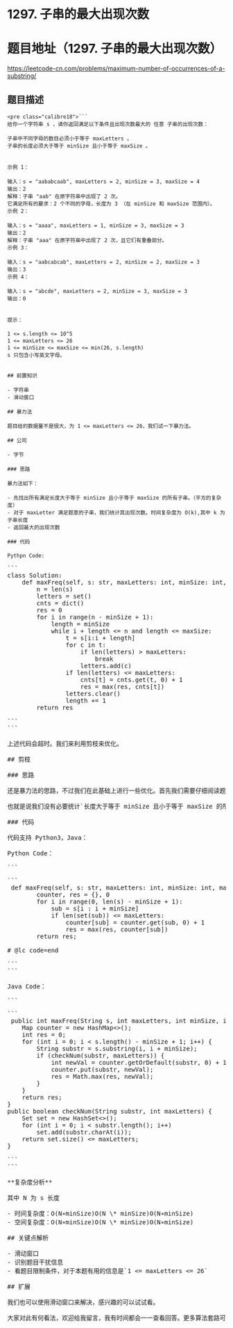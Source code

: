# 1297. 子串的最大出现次数

# 题目地址（1297. 子串的最大出现次数）

<https://leetcode-cn.com/problems/maximum-number-of-occurrences-of-a-substring/>

## 题目描述

```
<pre class="calibre18">```
给你一个字符串 s ，请你返回满足以下条件且出现次数最大的 任意 子串的出现次数：

子串中不同字母的数目必须小于等于 maxLetters 。
子串的长度必须大于等于 minSize 且小于等于 maxSize 。


示例 1：

输入：s = "aababcaab", maxLetters = 2, minSize = 3, maxSize = 4
输出：2
解释：子串 "aab" 在原字符串中出现了 2 次。
它满足所有的要求：2 个不同的字母，长度为 3 （在 minSize 和 maxSize 范围内）。
示例 2：

输入：s = "aaaa", maxLetters = 1, minSize = 3, maxSize = 3
输出：2
解释：子串 "aaa" 在原字符串中出现了 2 次，且它们有重叠部分。
示例 3：

输入：s = "aabcabcab", maxLetters = 2, minSize = 2, maxSize = 3
输出：3
示例 4：

输入：s = "abcde", maxLetters = 2, minSize = 3, maxSize = 3
输出：0


提示：

1 <= s.length <= 10^5
1 <= maxLetters <= 26
1 <= minSize <= maxSize <= min(26, s.length)
s 只包含小写英文字母。

```
```

## 前置知识

- 字符串
- 滑动窗口

## 暴力法

题目给的数据量不是很大，为 1 <= maxLetters <= 26，我们试一下暴力法。

## 公司

- 字节

### 思路

暴力法如下：

- 先找出所有满足长度大于等于 minSize 且小于等于 maxSize 的所有子串。（平方的复杂度）
- 对于 maxLetter 满足题意的子串，我们统计其出现次数。时间复杂度为 O(k),其中 k 为子串长度
- 返回最大的出现次数

### 代码

Pythpn Code:

```
<pre class="calibre18">```
<span class="hljs-class"><span class="hljs-keyword">class</span> <span class="hljs-title">Solution</span>:</span>
    <span class="hljs-function"><span class="hljs-keyword">def</span> <span class="hljs-title">maxFreq</span><span class="hljs-params">(self, s: str, maxLetters: int, minSize: int, maxSize: int)</span> -> int:</span>
        n = len(s)
        letters = set()
        cnts = dict()
        res = <span class="hljs-params">0</span>
        <span class="hljs-keyword">for</span> i <span class="hljs-keyword">in</span> range(n - minSize + <span class="hljs-params">1</span>):
            length = minSize
            <span class="hljs-keyword">while</span> i + length <= n <span class="hljs-keyword">and</span> length <= maxSize:
                t = s[i:i + length]
                <span class="hljs-keyword">for</span> c <span class="hljs-keyword">in</span> t:
                    <span class="hljs-keyword">if</span> len(letters) > maxLetters:
                        <span class="hljs-keyword">break</span>
                    letters.add(c)
                <span class="hljs-keyword">if</span> len(letters) <= maxLetters:
                    cnts[t] = cnts.get(t, <span class="hljs-params">0</span>) + <span class="hljs-params">1</span>
                    res = max(res, cnts[t])
                letters.clear()
                length += <span class="hljs-params">1</span>
        <span class="hljs-keyword">return</span> res

```
```

上述代码会超时。我们来利用剪枝来优化。

## 剪枝

### 思路

还是暴力法的思路，不过我们在此基础上进行一些优化。首先我们需要仔细阅读题目，如果你足够细心或者足够有经验，可能会发现其实题目中 maxSize 没有任何用处，属于干扰信息。

也就是说我们没有必要统计`长度大于等于 minSize 且小于等于 maxSize 的所有子串`，而是统计长度为 minSize 的所有字串即可。原因是，如果一个大于 minSize 长度的字串若是满足条件，那么该子串其中必定有至少一个长度为 minSize 的字串满足条件。因此一个大于 minSize 长度的字串出现了 n 次，那么该子串其中必定有一个长度为 minSize 的子串出现了 n 次。

### 代码

代码支持 Python3，Java：

Python Code：

```
<pre class="calibre18">```
 <span class="hljs-function"><span class="hljs-keyword">def</span> <span class="hljs-title">maxFreq</span><span class="hljs-params">(self, s: str, maxLetters: int, minSize: int, maxSize: int)</span> -> int:</span>
        counter, res = {}, <span class="hljs-params">0</span>
        <span class="hljs-keyword">for</span> i <span class="hljs-keyword">in</span> range(<span class="hljs-params">0</span>, len(s) - minSize + <span class="hljs-params">1</span>):
            sub = s[i : i + minSize]
            <span class="hljs-keyword">if</span> len(set(sub)) <= maxLetters:
                counter[sub] = counter.get(sub, <span class="hljs-params">0</span>) + <span class="hljs-params">1</span>
                res = max(res, counter[sub])
        <span class="hljs-keyword">return</span> res;

<span class="hljs-title"># @lc code=end</span>

```
```

Java Code：

```
<pre class="calibre18">```
 <span class="hljs-function"><span class="hljs-keyword">public</span> <span class="hljs-keyword">int</span> <span class="hljs-title">maxFreq</span><span class="hljs-params">(String s, <span class="hljs-keyword">int</span> maxLetters, <span class="hljs-keyword">int</span> minSize, <span class="hljs-keyword">int</span> maxSize)</span> </span>{
    Map<String, Integer> counter = <span class="hljs-keyword">new</span> HashMap<>();
    <span class="hljs-keyword">int</span> res = <span class="hljs-params">0</span>;
    <span class="hljs-keyword">for</span> (<span class="hljs-keyword">int</span> i = <span class="hljs-params">0</span>; i < s.length() - minSize + <span class="hljs-params">1</span>; i++) {
        String substr = s.substring(i, i + minSize);
        <span class="hljs-keyword">if</span> (checkNum(substr, maxLetters)) {
            <span class="hljs-keyword">int</span> newVal = counter.getOrDefault(substr, <span class="hljs-params">0</span>) + <span class="hljs-params">1</span>;
            counter.put(substr, newVal);
            res = Math.max(res, newVal);
        }
    }
    <span class="hljs-keyword">return</span> res;
}
<span class="hljs-function"><span class="hljs-keyword">public</span> <span class="hljs-keyword">boolean</span> <span class="hljs-title">checkNum</span><span class="hljs-params">(String substr, <span class="hljs-keyword">int</span> maxLetters)</span> </span>{
    Set<Character> set = <span class="hljs-keyword">new</span> HashSet<>();
    <span class="hljs-keyword">for</span> (<span class="hljs-keyword">int</span> i = <span class="hljs-params">0</span>; i < substr.length(); i++)
        set.add(substr.charAt(i));
    <span class="hljs-keyword">return</span> set.size() <= maxLetters;
}

```
```

**复杂度分析**

其中 N 为 s 长度

- 时间复杂度：O(N∗minSize)O(N \* minSize)O(N∗minSize)
- 空间复杂度：O(N∗minSize)O(N \* minSize)O(N∗minSize)

## 关键点解析

- 滑动窗口
- 识别题目干扰信息
- 看题目限制条件，对于本题有用的信息是`1 <= maxLetters <= 26`

## 扩展

我们也可以使用滑动窗口来解决，感兴趣的可以试试看。

大家对此有何看法，欢迎给我留言，我有时间都会一一查看回答。更多算法套路可以访问我的 LeetCode 题解仓库：<https://github.com/azl397985856/leetcode> 。 目前已经 37K star 啦。 大家也可以关注我的公众号《力扣加加》带你啃下算法这块硬骨头。 ![](images/6544564e577c3c2404c48edb29af7e19eb1c2cb9.jpg)